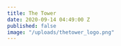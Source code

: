 ```yaml
---
title: The Tower
date: 2020-09-14 04:49:00 Z
published: false
image: "/uploads/thetower_logo.png"
---
```


